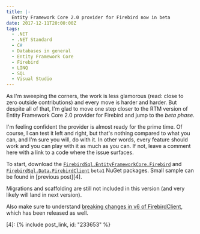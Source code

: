 ```yaml
---
title: |-
  Entity Framework Core 2.0 provider for Firebird now in beta
date: 2017-12-11T20:00:00Z
tags:
  - .NET
  - .NET Standard
  - C#
  - Databases in general
  - Entity Framework Core
  - Firebird
  - LINQ
  - SQL
  - Visual Studio
---
```

As I'm sweeping the corners, the work is less glamorous (read: close to zero outside contributions) and every move is harder and harder. But despite all of that, I'm glad to move one step closer to the RTM version of Entity Framework Core 2.0 provider for Firebird and jump to the _beta phase_.

<!-- excerpt -->

I'm feeling confident the provider is almost ready for the prime time. Of course, I can test it left and right, but that's nothing compared to what you can, and I'm sure you will, do with it. In other words, every feature should work and you can play with it as much as you can. If not, leave a comment here with a link to a code where the issue surfaces.

To start, download the [`FirebirdSql.EntityFrameworkCore.Firebird`][1] and [`FirebirdSql.Data.FirebirdClient`][2] `beta1` NuGet packages. Small sample can be found in [previous post][4].

Migrations and scaffolding are still not included in this version (and very likely will land in next version).

Also make sure to understand [breaking changes in v6 of FirebirdClient][3], which has been released as well.

[1]: https://www.nuget.org/packages/FirebirdSql.EntityFrameworkCore.Firebird/6.0.0-beta1
[2]: https://www.nuget.org/packages/FirebirdSql.Data.FirebirdClient/6.0.0-beta1
[3]: http://tracker.firebirdsql.org/browse/DNET/fixforversion/10850
[4]: {% include post_link, id: "233653" %}